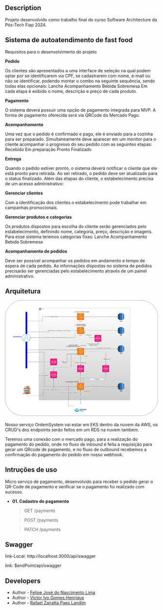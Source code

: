 ## Description

Projeto desenvolvido como trabalho final do curso Software Architecture da Pós-Tech Fiap 2024.

## Sistema de autoatendimento de fast food

Requisitos para o desenvolvimento do projeto

**Pedido**

Os clientes são apresentados a uma interface de seleção na qual podem optar por se identificarem via CPF, se cadastrarem com nome, e-mail ou não se identificar, podendo montar o combo na seguinte sequência, sendo todas elas opcionais: Lanche Acompanhamento Bebida Sobremesa Em cada etapa é exibido o nome, descrição e preço de cada produto.

**Pagamento**

O sistema deverá possuir uma opção de pagamento integrada para MVP. A forma de pagamento oferecida será via QRCode do Mercado Pago.

**Acompanhamento**

Uma vez que o pedido é confirmado e pago, ele é enviado para a cozinha para ser preparado. Simultaneamente deve aparecer em um monitor para o cliente acompanhar o progresso do seu pedido com as seguintes etapas: Recebido Em preparação Pronto Finalizado

**Entrega**

Quando o pedido estiver pronto, o sistema deverá notificar o cliente que ele está pronto para retirada. Ao ser retirado, o pedido deve ser atualizado para o status finalizado. Além das etapas do cliente, o estabelecimento precisa de um acesso administrativo:

**Gerenciar clientes**

Com a identificação dos clientes o estabelecimento pode trabalhar em campanhas promocionais.

**Gerenciar produtos e categorias**

Os produtos dispostos para escolha do cliente serão gerenciados pelo estabelecimento, definindo nome, categoria, preço, descrição e imagens. Para esse sistema teremos categorias fixas: Lanche Acompanhamento Bebida Sobremesa

**Acompanhamento de pedidos**

Deve ser possível acompanhar os pedidos em andamento e tempo de espera de cada pedido. As informações dispostas no sistema de pedidos precisarão ser gerenciadas pelo estabelecimento através de um painel administrativo.

## Arquitetura

![arquitetura](/ArqPos.png)

Nosso serviço OrdemSystem vai estar em EKS dentro da nuvem da AWS, os CRUD's dos endpoints serão feitos em um RDS na nuvem tambem.

Teremos uma conexão com o mercado pago, para a realização do pagamento do pedido, onde no fluxo de inbound é feita a requisição para gerar um QRcode de pagamento, e no fluxo de outbound recebemos a confirmação do pagamento do pedido em nosso webhook.

## Intruções de uso

Micro serviço de pagamento, desenvolvido para receber o pedido gerar o QR-Code de pagamento e verificar se o pagamento foi realizado com sucesso.

- **01. Cadastro do pagamento**

  > GET /payments

  > POST /payments

  > PATCH /payments

## Swagger

link-Local: http://localhost:3000/api/swagger

link: $endPoint/api/swagger

## Developers

- Author - [Felipe José do Nascimento Lima](https://www.linkedin.com/in/felipe-lima-00bb62171/)
- Author - [Victor Ivo Gomes Henrique](https://www.linkedin.com/in/victor-ivo-henrique-68557313a/)
- Author - [Rafael Zanatta Paes Landim](https://www.linkedin.com/in/rafael-landim-81b7aa1ab/)
